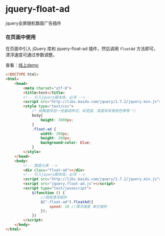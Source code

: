 # jquery-float-ad
jquery全屏随机飘窗广告插件

### 在页面中使用

在页面中引入 jQuery 库和 jquery-float-ad 插件，然后调用 `floatAd` 方法即可，漂浮速度可通过参数调整。

查看：[线上demo](http://hey-7.cn/jquery-float-ad/demo.html) 

```html
<!DOCTYPE html>
<html>
    <head>
        <meta charset="utf-8">
        <title>test</title>
        <!-- 引入jquery脚本库，必须 -->
        <script src="http://libs.baidu.com/jquery/1.7.2/jquery.min.js"></script>
        <style type="text/css">
            /* 给飘窗添加一些基础样式，如宽度，高度和背景颜色等等 */
            body{
                height: 3000px;
            }
            .float-ad {
                width: 200px;
                height: 200px;
                background-color: blue;
            }
        </style>
    </head>
    <body>
        <!-- 飘窗元素 -->
        <div class="float-ad"></div>
        <!-- 引入jquery脚本库，必须 -->
        <script src="http://libs.baidu.com/jquery/1.7.2/jquery.min.js"></script>
        <script src="jquery.float-ad.js"></script>
        <script type="text/javascript">
            $(function () {
                //调用漂浮插件
                $(".float-ad").floatAd({
                    speed: 10 //漂浮速度 单位毫秒
                });
            })
        </script>
    </body>
</html>
```
